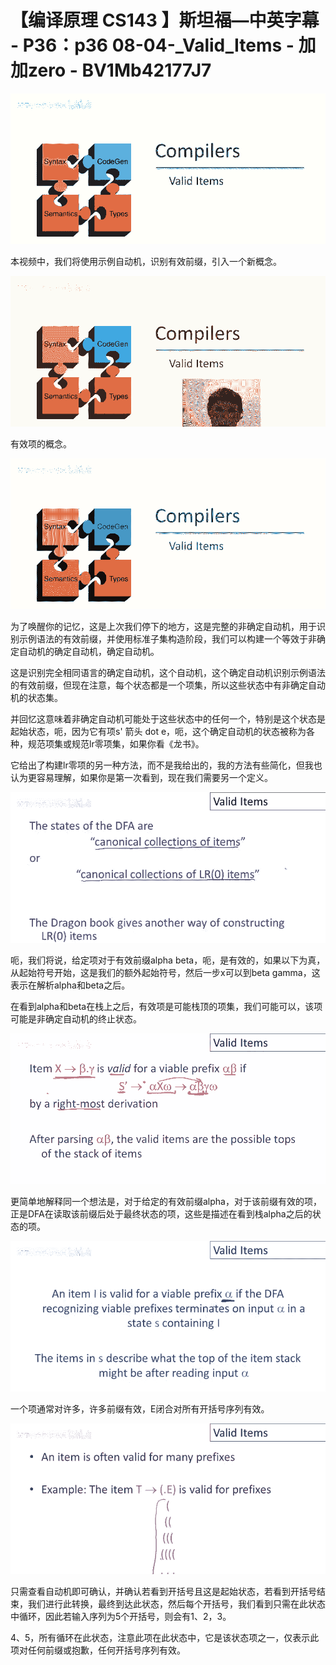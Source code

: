 # 【编译原理 CS143 】斯坦福—中英字幕 - P36：p36 08-04-_Valid_Items - 加加zero - BV1Mb42177J7

![](img/8b7802cb750b290213df8129f5e06c7e_0.png)

本视频中，我们将使用示例自动机，识别有效前缀，引入一个新概念。

![](img/8b7802cb750b290213df8129f5e06c7e_2.png)

有效项的概念。

![](img/8b7802cb750b290213df8129f5e06c7e_4.png)

为了唤醒你的记忆，这是上次我们停下的地方，这是完整的非确定自动机，用于识别示例语法的有效前缀，并使用标准子集构造阶段，我们可以构建一个等效于非确定自动机的确定自动机，确定自动机。

这是识别完全相同语言的确定自动机，这个自动机，这个确定自动机识别示例语法的有效前缀，但现在注意，每个状态都是一个项集，所以这些状态中有非确定自动机的状态集。

并回忆这意味着非确定自动机可能处于这些状态中的任何一个，特别是这个状态是起始状态，呃，因为它有项s' 箭头 dot e，呃，这个确定自动机的状态被称为各种，规范项集或规范lr零项集，如果你看《龙书》。

它给出了构建lr零项的另一种方法，而不是我给出的，我的方法有些简化，但我也认为更容易理解，如果你是第一次看到，现在我们需要另一个定义。



![](img/8b7802cb750b290213df8129f5e06c7e_6.png)

呃，我们将说，给定项对于有效前缀alpha beta，呃，是有效的，如果以下为真，从起始符号开始，这是我们的额外起始符号，然后一步x可以到beta gamma，这表示在解析alpha和beta之后。

在看到alpha和beta在栈上之后，有效项是可能栈顶的项集，我们可能可以，该项可能是非确定自动机的终止状态。



![](img/8b7802cb750b290213df8129f5e06c7e_8.png)

更简单地解释同一个想法是，对于给定的有效前缀alpha，对于该前缀有效的项，正是DFA在读取该前缀后处于最终状态的项，这些是描述在看到栈alpha之后的状态的项。



![](img/8b7802cb750b290213df8129f5e06c7e_10.png)

一个项通常对许多，许多前缀有效，E闭合对所有开括号序列有效。

![](img/8b7802cb750b290213df8129f5e06c7e_12.png)

只需查看自动机即可确认，并确认若看到开括号且这是起始状态，若看到开括号结束，我们进行此转换，最终到达此状态，然后每个开括号，我们看到只需在此状态中循环，因此若输入序列为5个开括号，则会有1、2，3。

4、5，所有循环在此状态，注意此项在此状态中，它是该状态项之一，仅表示此项对任何前缀或抱歉，任何开括号序列有效。

